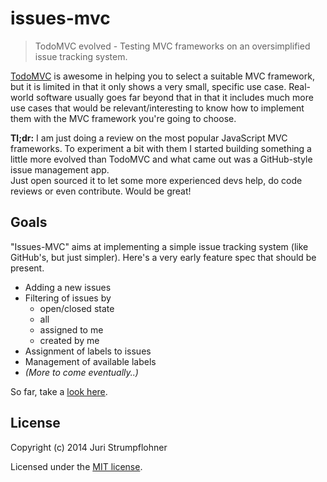 issues-mvc
==========

> TodoMVC evolved - Testing MVC frameworks on an oversimplified issue tracking system.

[TodoMVC](http://todomvc.com/) is awesome in helping you to select a suitable MVC framework, but it is limited in that it only shows a very small, specific use case. Real-world software usually goes far beyond that in that it includes much more use cases that would be relevant/interesting to know how to implement them with the MVC framework you're going to choose.

**Tl;dr:** I am just doing a review on the most popular JavaScript MVC frameworks. To experiment a bit with them I started building something a little more evolved than TodoMVC and what came out was a GitHub-style issue management app.  
Just open sourced it to let some more experienced devs help, do code reviews or even contribute. Would be great!

## Goals

"Issues-MVC" aims at implementing a simple issue tracking system (like GitHub's, but just simpler). Here's a very early feature spec that should be present.

- Adding a new issues
- Filtering of issues by
  - open/closed state
  - all
  - assigned to me
  - created by me
- Assignment of labels to issues
- Management of available labels
- _(More to come eventually..)_

So far, take a [look here](https://github.com/juristr/issues-mvc/issues).


## License

Copyright (c) 2014 Juri Strumpflohner

Licensed under the [MIT license](https://github.com/juristr/issues-mvc/blob/master/LICENSE).
